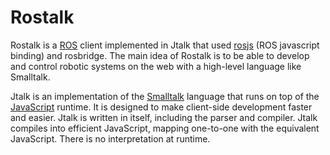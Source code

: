 Rostalk
=======

Rostalk is a <a href="http://www.ros.org/">ROS</a> client implemented in Jtalk that used <a href="http://www.ros.org/wiki/rosbridge/Tutorials/Using%20Javascript%20to%20control%20ROS%20via%20rosjs">rosjs</a> (ROS javascript binding) and rosbridge. The main idea of Rostalk is to be able to develop and control robotic systems on the web with a high-level language like Smalltalk.

Jtalk is an implementation of the <a href="http://en.wikipedia.org/wiki/Smalltalk">Smalltalk</a> language that runs on top of the <a href="http://en.wikipedia.org/wiki/Javascript">JavaScript</a> runtime. It is designed to make client-side development faster and easier. Jtalk is written in itself, including the parser and compiler. Jtalk compiles into efficient JavaScript, mapping one-to-one with the equivalent JavaScript. There is no interpretation at runtime.

